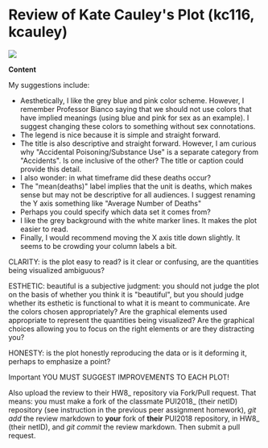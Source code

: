 # Review of Kate Cauley's Plot (kc116, kcauley) 
<img src=https://camo.githubusercontent.com/9359d3da3f406cf2f1045552d237992b2f2a08e4/68747470733a2f2f6c68332e676f6f676c6575736572636f6e74656e742e636f6d2f2d4c49696c565577304243672f572d4732567978735930492f41414141414141414263342f6c764f7572584f5f65753439446f5650687776505462484464572d75426c783051434c30424741595943772f68313035342f323031382d31312d30362e706e67>

 

**Content**



My suggestions include:
* Aesthetically, I like the grey blue and pink color scheme. However, I remember Professor Bianco saying that we should not use colors that have implied meanings (using blue and pink for sex as an example).  I suggest changing these colors to something without sex connotations.  
* The legend is nice because it is simple and straight forward.
* The title is also descriptive and straight forward.  However, I am curious why "Accidental Poisoning/Substance Use" is a separate category from "Accidents". Is one inclusive of the other?  The title or caption could provide this detail.  
* I also wonder: in what timeframe did these deaths occur?
* The "mean(deaths)" label implies that the unit is deaths, which makes sense but may not be descriptive for all audiences.  I suggest renaming the Y axis something like "Average Number of Deaths"
* Perhaps you could specify which data set it comes from?
* I like the grey background with the white marker lines.  It makes the plot easier to read.
* Finally, I would recommend moving the X axis title down slightly.  It seems to be crowding your column labels a bit.


CLARITY: is the plot easy to read? is it clear or confusing, are the quantities being visualized ambiguous? 

ESTHETIC: beautiful is a subjective judgment: you should not judge the plot on the basis of whether you think it is "beautiful", but you should judge whether its esthetic is functional to what it is meant to communicate. Are the colors chosen appropriately? Are the graphical elements used appropriate to represent the quantities being visualized? Are the graphical choices allowing you to focus on the right elements or are they distracting you?

HONESTY: is the plot honestly reproducing the data or is it deforming it, perhaps to emphasize a point?

Important YOU MUST SUGGEST IMPROVEMENTS TO EACH PLOT!
 

Also upload the review to their HW8_<netID> repository via Fork/Pull request. That means: you must make a fork of the classmate PUI2018_<netID> (their netID) repository (see instruction in the previous peer assignment homework), *git add* the review markdown to **your** fork of **their** PUI2018 repository, in HW8_<netID> (their netID), and *git commit* the review markdown. Then submit a pull request.